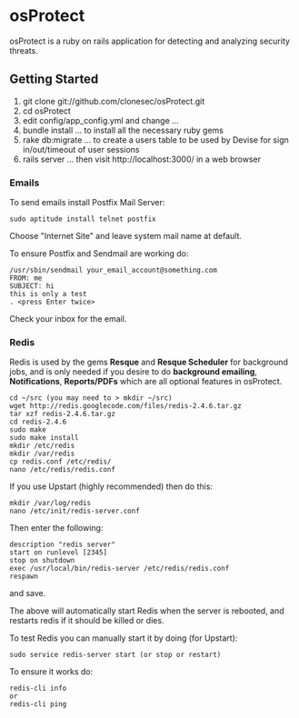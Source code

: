 # osProtect

osProtect is a ruby on rails application for detecting and analyzing security threats. 

## Getting Started

1. git clone git://github.com/clonesec/osProtect.git
2. cd osProtect
3. edit config/app_config.yml and change ...
4. bundle install ... to install all the necessary ruby gems
5. rake db:migrate ... to create a users table to be used by Devise for sign in/out/timeout of user sessions
6. rails server ... then visit http://localhost:3000/ in a web browser

### Emails

To send emails install Postfix Mail Server:

```
sudo aptitude install telnet postfix
```

Choose "Internet Site" and leave system mail name at default.

To ensure Postfix and Sendmail are working do:

```
/usr/sbin/sendmail your_email_account@something.com
FROM: me
SUBJECT: hi
this is only a test
. <press Enter twice>
```

Check your inbox for the email.

### Redis

Redis is used by the gems **Resque** and **Resque Scheduler** for background jobs, and is only
needed if you desire to do **background emailing**, **Notifications**, **Reports/PDFs** which are 
all optional features in osProtect.

```
cd ~/src (you may need to > mkdir ~/src)
wget http://redis.googlecode.com/files/redis-2.4.6.tar.gz
tar xzf redis-2.4.6.tar.gz
cd redis-2.4.6
sudo make
sudo make install
mkdir /etc/redis
mkdir /var/redis
cp redis.conf /etc/redis/
nano /etc/redis/redis.conf
```

If you use Upstart (highly recommended) then do this:

```
mkdir /var/log/redis
nano /etc/init/redis-server.conf
```
Then enter the following:

```
description "redis server"
start on runlevel [2345]
stop on shutdown
exec /usr/local/bin/redis-server /etc/redis/redis.conf
respawn
```

and save.

The above will automatically start Redis when the server is rebooted, and restarts redis if it should be killed or dies.

To test Redis you can manually start it by doing (for Upstart):

```
sudo service redis-server start (or stop or restart)
```

To ensure it works do:

```
redis-cli info
or
redis-cli ping
```
